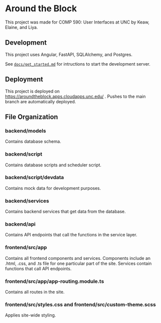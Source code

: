 # Around the Block
This project was made for COMP 590: User Interfaces at UNC by Keaw, Elaine, and Liya.

## Development
This project uses Angular, FastAPI, SQLAlchemy, and Postgres.

See [```docs/get_started.md```](https://github.com/chphoom/aroundtheblock/blob/28d230dd5292d9d6f5e37681df33d72cd3a6bb3f/docs/get_started.md) for intructions to start the development server.

## Deployment
This project is deployed on https://aroundtheblock.apps.cloudapps.unc.edu/ . Pushes to the main branch are automatically deployed.

## File Organization

### backend/models
Contains database schema.
### backend/script
Contains database scripts and scheduler script. 
### backend/script/devdata
Contains mock data for development purposes.
### backend/services
Contains backend services that get data from the database.
### backend/api
Contains API endpoints that call the functions in the service layer.
### frontend/src/app
Contains all frontend components and services. Components include an .html, .css, and .ts file for one particular part of the site. Services contain functions that call API endpoints.
### frontend/src/app/app-routing.module.ts
Contains all routes in the site.
### frontend/src/styles.css and frontend/src/custom-theme.scss
Applies site-wide styling.
